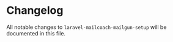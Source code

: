 # Changelog

All notable changes to `laravel-mailcoach-mailgun-setup` will be documented in this file.
